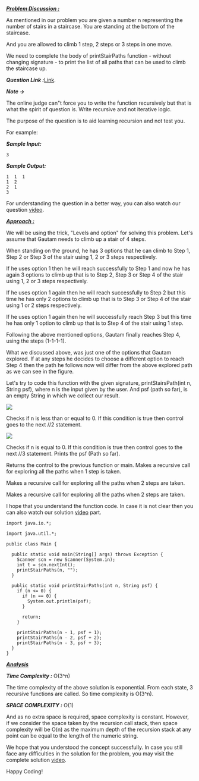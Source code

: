 <i style="text-decoration:underline"><b>Problem Discussion :</b></i>

As mentioned in our problem you are given a number n representing the number of stairs in a staircase. You are standing at the bottom of the staircase. 

And you are allowed to climb 1 step, 2 steps or 3 steps in one move.

We need to complete the body of printStairPaths function - without changing signature - to print the list of all paths that can be used to climb the staircase up.

<i><b>Question Link :</b></i>[Link](https://www.pepcoding.com/resources/online-java-foundation/recursion-on-the-way-up/print-stair-paths-official/ojquestion).

<i><b>Note -> </b></i>

The online judge can"t force you to write the function recursively but that is what the spirit of question is. Write recursive and not iterative logic. 

The purpose of the question is to aid learning recursion and not test you.

For example:

<i><b>Sample Input: </b></i>
```
3
```

<i><b>Sample Output: </b></i>
```
1  1  1 
1  2 
2  1 
3 
```
For understanding the question in a better way, you can also watch our question [video](https://youtu.be/JxIoGHzzoW8).

<i style="text-decoration:underline"><b>Approach :</b></i>

We will be using the trick, "Levels and option" for solving this problem. Let's assume that Gautam needs to climb up a stair of 4 steps.

When standing on the ground, he has 3 options that he can climb to Step 1, Step 2 or Step 3 of the stair using 1, 2 or 3 steps respectively.

If he uses option 1 then he will reach successfully to Step 1 and now he has again 3 options to climb up that is to Step 2, Step 3 or Step 4 of the stair using 1, 2 or 3 steps respectively.

If he uses option 1 again then he will reach successfully to Step 2 but this time he has only 2 options to climb up that is to Step 3 or Step 4 of the stair using 1 or 2 steps respectively.

If he uses option 1 again then he will successfully reach Step 3 but this time he has only 1 option to climb up that is to Step 4 of the stair using 1 step.

Following the above mentioned options, Gautam finally reaches Step 4, using the steps (1-1-1-1).

What we discussed above, was just one of the options that Gautam explored. If at any steps he decides to choose a different option to reach Step 4 then the path he follows now will differ from the above explored path as we can see in the figure.

Let's try to code this function with the given signature, printStairsPath(int n, String psf), where n is the input given by the user. And psf (path so far), is an empty String in which we collect our result.

<img src="https://pepvids.sgp1.cdn.digitaloceanspaces.com/articles/print_stairs_paths/print_stairs_paths_1.png">

Checks if n is less than or equal to 0. If this condition is true then control goes to the next //2 statement.

<img src="https://pepvids.sgp1.cdn.digitaloceanspaces.com/articles/print_stairs_paths/print_stairs_paths_2.png">

Checks if n is equal to 0. If this condition is true then control goes to the next //3 statement.
Prints the psf (Path so far).

Returns the control to the previous function or main.
Makes a recursive call for exploring all the paths when 1 step is taken.

Makes a recursive call for exploring all the paths when 2 steps are taken.

Makes a recursive call for exploring all the paths when 2 steps are taken.

I hope that you understand the function code. In case it is not clear then you can also watch our solution [video](https://youtu.be/NEuYcztalew) part.

```
import java.io.*;

import java.util.*;

public class Main {

  public static void main(String[] args) throws Exception {
    Scanner scn = new Scanner(System.in);
    int t = scn.nextInt();
    printStairPaths(n, "");
  }

  public static void printStairPaths(int n, String psf) {
    if (n <= 0) {
      if (n == 0) {
        System.out.println(psf);
      }

      return;
    }

    printStairPaths(n - 1, psf + 1);
    printStairPaths(n - 2, psf + 2);
    printStairPaths(n - 3, psf + 3);
  }
}
```

<i style="text-decoration:underline"><b>Analysis</b></i>

<i><b>Time Complexity :</b></i>
O(3^n)

The time complexity of the above solution is exponential. From each state, 3 recursive functions are called. So time complexity is O(3^n).

<i><b>SPACE COMPLEXITY :</b></i>
O(1)

And as no extra space is required, space complexity is constant. However, if we consider the space taken by the recursion call stack, then space complexity will be O(n) as the maximum depth of the recursion stack at any point can be equal to the length of the numeric string.

We hope that you understood the concept successfully. In case you still face any difficulties in the solution for the problem, you may visit the complete solution [video](https://www.youtube.com/watch?v=NEuYcztalew&list=TLGGTi_nVK9fpCoxODA2MjAyMQ).

Happy Coding!

